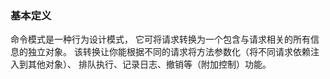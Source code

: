 ### 基本定义
命令模式是一种行为设计模式， 它可将请求转换为一个包含与请求相关的所有信息的独立对象。 该转换让你能根据不同的请求将方法参数化（将不同请求依赖注入到其他对象）、 排队执行、记录日志、撤销等（附加控制）功能。





